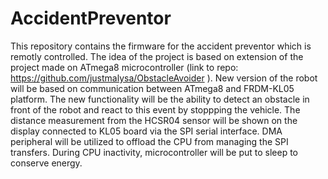 # AccidentPreventor

This repository contains the firmware for the accident preventor which is remotly controlled. 
The idea of the project is based on extension of the project made on ATmega8 microcontroller 
(link to repo: https://github.com/justmalysa/ObstacleAvoider ). 
New version of the robot will be based on communication between ATmega8 and FRDM-KL05 platform.
The new functionality will be the ability to detect an obstacle in front of the robot
and react to this event by stoppping the vehicle. 
The distance measurement from the HCSR04 sensor will be shown on the display 
connected to KL05 board via the SPI serial interface.
DMA peripheral will be utilized to offload the CPU from managing the SPI transfers.
During CPU inactivity, microcontroller will be put to sleep to conserve energy.
